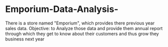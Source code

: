 # Emporium-Data-Analysis-
There is a store named "Emporium", which provides  there previous year sales data.  Objective: to Analyze those data and provide them annual report through which they get to know about their customers and thus grow they business next year
